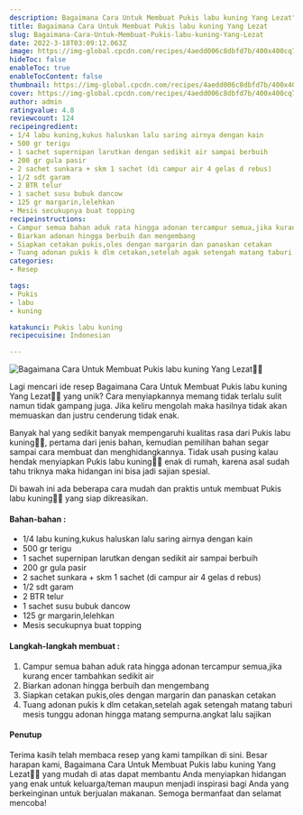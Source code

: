 ```yaml
---
description: Bagaimana Cara Untuk Membuat Pukis labu kuning Yang Lezat"
title: Bagaimana Cara Untuk Membuat Pukis labu kuning Yang Lezat
slug: Bagaimana-Cara-Untuk-Membuat-Pukis-labu-kuning-Yang-Lezat
date: 2022-3-18T03:09:12.063Z
image: https://img-global.cpcdn.com/recipes/4aedd006c8dbfd7b/400x400cq70/photo.jpg
hideToc: false
enableToc: true
enableTocContent: false
thumbnail: https://img-global.cpcdn.com/recipes/4aedd006c8dbfd7b/400x400cq70/photo.jpg
cover: https://img-global.cpcdn.com/recipes/4aedd006c8dbfd7b/400x400cq70/photo.jpg
author: admin
ratingvalue: 4.8
reviewcount: 124
recipeingredient:
- 1/4 labu kuning,kukus haluskan lalu saring airnya dengan kain
- 500 gr terigu
- 1 sachet supernipan larutkan dengan sedikit air sampai berbuih
- 200 gr gula pasir
- 2 sachet sunkara + skm 1 sachet (di campur air 4 gelas d rebus)
- 1/2 sdt garam
- 2 BTR telur
- 1 sachet susu bubuk dancow
- 125 gr margarin,lelehkan
- Mesis secukupnya buat topping
recipeinstructions:
- Campur semua bahan aduk rata hingga adonan tercampur semua,jika kurang encer tambahkan sedikit air
- Biarkan adonan hingga berbuih dan mengembang
- Siapkan cetakan pukis,oles dengan margarin dan panaskan cetakan
- Tuang adonan pukis k dlm cetakan,setelah agak setengah matang taburi mesis tunggu adonan hingga matang sempurna.angkat lalu sajikan
categories:
- Resep

tags:
- Pukis
- labu
- kuning

katakunci: Pukis labu kuning
recipecuisine: Indonesian

---
```


![Bagaimana Cara Untuk Membuat Pukis labu kuning Yang Lezat👩‍🍳](https://img-global.cpcdn.com/recipes/4aedd006c8dbfd7b/400x400cq70/photo.jpg)

Lagi mencari ide resep Bagaimana Cara Untuk Membuat Pukis labu kuning Yang Lezat👩‍🍳 yang unik? Cara menyiapkannya memang tidak terlalu sulit namun tidak gampang juga. Jika keliru mengolah maka hasilnya tidak akan memuaskan dan justru cenderung tidak enak.

Banyak hal yang sedikit banyak mempengaruhi kualitas rasa dari Pukis labu kuning👩‍🍳, pertama dari jenis bahan, kemudian pemilihan bahan segar sampai cara membuat dan menghidangkannya. Tidak usah pusing kalau hendak menyiapkan Pukis labu kuning👩‍🍳 enak di rumah, karena asal sudah tahu triknya maka hidangan ini bisa jadi sajian spesial.

Di bawah ini ada beberapa cara mudah dan praktis untuk membuat Pukis labu kuning👩‍🍳 yang siap dikreasikan.

<!--inarticleads1-->

#### Bahan-bahan :

- 1/4 labu kuning,kukus haluskan lalu saring airnya dengan kain
- 500 gr terigu
- 1 sachet supernipan larutkan dengan sedikit air sampai berbuih
- 200 gr gula pasir
- 2 sachet sunkara + skm 1 sachet (di campur air 4 gelas d rebus)
- 1/2 sdt garam
- 2 BTR telur
- 1 sachet susu bubuk dancow
- 125 gr margarin,lelehkan
- Mesis secukupnya buat topping

<!--inarticleads2-->

#### Langkah-langkah membuat :

1. Campur semua bahan aduk rata hingga adonan tercampur semua,jika kurang encer tambahkan sedikit air
1. Biarkan adonan hingga berbuih dan mengembang
1. Siapkan cetakan pukis,oles dengan margarin dan panaskan cetakan
1. Tuang adonan pukis k dlm cetakan,setelah agak setengah matang taburi mesis tunggu adonan hingga matang sempurna.angkat lalu sajikan

#### Penutup

Terima kasih telah membaca resep yang kami tampilkan di sini. Besar harapan kami, Bagaimana Cara Untuk Membuat Pukis labu kuning Yang Lezat👩‍🍳 yang mudah di atas dapat membantu Anda menyiapkan hidangan yang enak untuk keluarga/teman maupun menjadi inspirasi bagi Anda yang berkeinginan untuk berjualan makanan. Semoga bermanfaat dan selamat mencoba!